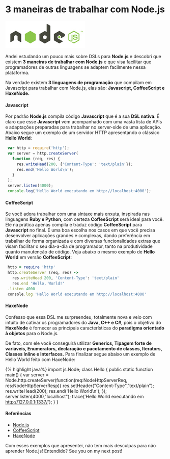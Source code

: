 # 3 maneiras de trabalhar com Node.js

![Node.js](../images/nodejs-logo.jpg "Node.js")

Andei estudando um pouco mais sobre DSLs para **Node.js** e descobri que existem **3 maneiras de trabalhar com Node.js** e que visa facilitar que programadores de outras linguagens se adaptem facilmente nessa plataforma.

Na verdade existem **3 linguagens de programação** que compilam em Javascript para trabalhar com Node.js, elas são: **Javascript, CoffeeScript e HaxeNode.**

#### Javascript

Por padrão **Node.js** compila código **Javascript** que é a sua **DSL nativa**. É claro que esse **Javascript** vem acompanhado com uma vasta lista de APIs e adaptações preparadas para trabalhar no server-side de uma aplicação. Abaixo segue um exemplo de um servidor HTTP apresentando o clássico **Hello World**:

``` javascript
 var http = require('http');
 var server = http.createServer(
   function (req, res) {
     res.writeHead(200, {'Content-Type': 'text/plain'});
     res.end('Hello World\n');
   }
 );
 server.listen(4000);
 console.log('Hello World executando em http://localhost:4000');
``` 

#### CoffeeScript

Se você adora trabalhar com uma síntaxe mais enxuta, inspirada nas linguagens **Ruby e Python**, com certeza **CoffeeScript** será ideal para você. Ele na prática apenas compila e traduz código **CoffeeScript** para **Javascript** no final. É uma boa escolha nos casos em que você precisa desenvolver aplicações grandes e complexas, dando preferência em trabalhar de forma organizada e com diversas funcionalidades extras que visam facilitar o seu dia-a-dia de programador, tanto na produtividade quanto manutenção de código. Veja abaixo o mesmo exemplo de **Hello World** em versão **CoffeeScript**:

``` ruby
 http = require 'http'
 http.createServer (req, res) ->
   res.writeHead 200, 'Content-Type': 'text/plain'
   res.end 'Hello, World!'
 .listen 4000
 console.log 'Hello World executando em http://localhost:4000'
``` 

#### HaxeNode

Confesso que essa DSL me surpreendeu, totalmente nova e veio com intuito de cativar os programadores do **Java, C++ e C#**, pois o objetivo do **HaxeNode** é fornecer as principais características do **paradigma orientado à objetos** para o Node.js.

De fato, com ele você conseguirá utilizar **Generics, Tipagem forte de variáveis, Enumerators, declaração e pacotamento de classes, Iterators, Classes Inline e Interfaces.** Para finalizar segue abaixo um exemplo de Hello World feito com HaxeNode:

{% highlight java%} import js.Node; class Hello { public static function main() { var server = Node.http.createServer(function(req:NodeHttpServerReq, res:NodeHttpServerResp){ res.setHeader("Content-Type","text/plain"); res.writeHead(200); res.end('Hello World\n'); }); server.listen(4000,"localhost"); trace('Hello World executando em http://127.0.0.1:1337/'); } }

#### Referências

*   [Node.js](http://nodejs.org/ "Node.js")
*   [CoffeeScript](http://coffeescript.org/ "CoffeeScript")
*   [HaxeNode](http://haxenode.org/ "HaxeNode")

Com esses exemplos que apresentei, não tem mais desculpas para não aprender Node.js! Entendido? See you on my next post!
